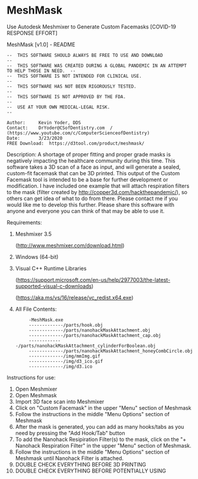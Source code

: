 # MeshMask
Use Autodesk Meshmixer to Generate Custom Facemasks [COVID-19 RESPONSE EFFORT]

MeshMask [v1.0] - README


	--  THIS SOFTWARE SHOULD ALWAYS BE FREE TO USE AND DOWNLOAD                                  --
	--  THIS SOFTWARE WAS CREATED DURING A GLOBAL PANDEMIC IN AN ATTEMPT TO HELP THOSE IN NEED.  --
	--  THIS SOFTWARE IS NOT INTENDED FOR CLINICAL USE.                                          --
	--  THIS SOFTWARE HAS NOT BEEN RIGOROUSLY TESTED.                                            --
	--  THIS SOFTWARE IS NOT APPROVED BY THE FDA.                                                --
	--  USE AT YOUR OWN MEDICAL-LEGAL RISK.                                                      --

	Author:		Kevin Yoder, DDS
	Contact:	DrYoder@CSofDentistry.com  /  (https://www.youtube.com/c/ComputerScienceofDentistry)
	Date:		3/23/2020
	FREE Download:	https://d3tool.com/product/meshmask/

Description:	A shortage of proper fitting and proper grade masks is negatively impacting the healthcare community during this time.
			  This software takes a 3D scan of a face as input, and will generate a sealed, custom-fit facemask that can be 3D printed.
			  This output of the Custom Facemask tool is intended to be a base for further development or modification.  I have included
			  one example that will attach respiration filters to the mask (filter created by http://copper3d.com/hackthepandemic/), so
			  others can get idea of what to do from there.  Please contact me if you would like me to develop this further.  Please share
			  this software with anyone and everyone you can think of that may be able to use it.

Requirements:
1. Meshmixer 3.5

	(http://www.meshmixer.com/download.html)

2. Windows (64-bit) 				
3. Visual C++ Runtime Libraries

	(https://support.microsoft.com/en-us/help/2977003/the-latest-supported-visual-c-downloads)

	(https://aka.ms/vs/16/release/vc_redist.x64.exe)

4. All File Contents:

			-MeshMask.exe
			-------------/parts/hook.obj
			-------------/parts/nanohackMaskAttachment.obj
			-------------/parts/nanohackMaskAttachment_cap.obj
			-------------/parts/nanohackMaskAttachment_cylinderForBoolean.obj
			-------------/parts/nanohackMaskAttachment_honeyCombCircle.obj
			-------------/img/mmImg.gif
			-------------/img/d3_ico.gif
			-------------/img/d3.ico


Instructions for use:

1.  Open Meshmixer
2.  Open Meshmask
3.  Import 3D face scan into Meshmixer  
4.  Click on "Custom Facemask" in the upper "Menu" section of Meshmask
5.  Follow the instructions in the middle "Menu Options" section of Meshmask
6.  After the mask is generated, you can add as many hooks/tabs as you need by pressing the "Add Hook/Tab" button
7.  To add the Nanohack Resipiration Filter(s) to the mask, click on the "+ Nanohack Respiration Filter" in the upper "Menu" section of Meshmask.
8.  Follow the instructions in the middle "Menu Options" section of Meshmask until Nanohack Filter is attached.  
9.  DOUBLE CHECK EVERYTHING BEFORE 3D PRINTING
10. DOUBLE CHECK EVERYTHING BEFORE POTENTIALLY USING

